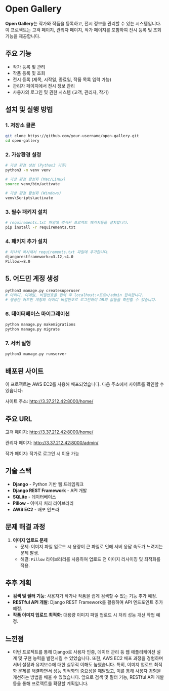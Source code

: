 # Open Gallery

**Open Gallery**는 작가와 작품을 등록하고, 전시 정보를 관리할 수 있는 시스템입니다. 이 프로젝트는 고객 페이지, 관리자 페이지, 작가 페이지를 포함하여 전시 등록 및 조회 기능을 제공합니다.

## 주요 기능

- 작가 등록 및 관리
- 작품 등록 및 조회
- 전시 등록 (제목, 시작일, 종료일, 작품 목록 입력 가능)
- 관리자 페이지에서 전시 정보 관리
- 사용자의 로그인 및 권한 시스템 (고객, 관리자, 작가)

## 설치 및 실행 방법

### 1. 저장소 클론

```bash
git clone https://github.com/your-username/open-gallery.git
cd open-gallery
```

### 2. 가상환경 설정

```bash
# 가상 환경 생성 (Python3 기준)
python3 -m venv venv

# 가상 환경 활성화 (Mac/Linux)
source venv/bin/activate

# 가상 환경 활성화 (Windows)
venv\Scripts\activate
```

### 3. 필수 패키지 설치

```bash
# requirements.txt 파일에 명시된 프로젝트 패키지들을 설치합니다.
pip install -r requirements.txt
```

### 4. 패키지 추가 설치

```bash
# 하나씩 복사해서 requirements.txt 파일에 추가합니다.
djangorestframework>=3.12,<4.0
Pillow>=8.0
```

## 5. 어드민 계정 생성
```bash
python3 manage.py createsuperuser
# 아이디, 이메일, 비밀번호을 입력 후 localhost:<포트>/admin 접속합니다.
# 생성한 어드민 계정의 아이디 비밀번호로 로그인하여 DB의 값들을 확인할 수 있습니다.
```

### 6. 데이터베이스 마이그레이션

```bash
python manage.py makemigrations
python manage.py migrate
```

### 7. 서버 실행

```bash
python3 manage.py runserver
```


## 배포된 사이트
이 프로젝트는 AWS EC2를 사용해 배포되었습니다. 다음 주소에서 사이트를 확인할 수 있습니다:

사이트 주소: http://3.37.212.42:8000/home/

## 주요 URL
고객 페이지: http://3.37.212.42:8000/home/

관리자 페이지: http://3.37.212.42:8000/admin/

작가 페이지: 작가로 로그인 시 이용 가능

## 기술 스택

- **Django** - Python 기반 웹 프레임워크
- **Django REST Framework** - API 개발
- **SQLite** - 데이터베이스
- **Pillow** - 이미지 처리 라이브러리
- **AWS EC2** - 배포 인프라

## 문제 해결 과정

1. **이미지 업로드 문제**
   - 문제: 이미지 파일 업로드 시 용량이 큰 파일로 인해 서버 응답 속도가 느려지는 문제 발생.
   - 해결: `Pillow` 라이브러리를 사용하여 업로드 전 이미지 리사이징 및 최적화를 적용.

## 추후 계획

- **검색 및 필터 기능**: 사용자가 작가나 작품을 쉽게 검색할 수 있는 기능 추가 예정.
- **RESTful API 개발**: Django REST Framework를 활용하여 API 엔드포인트 추가 예정.
- **작품 이미지 업로드 최적화**: 대용량 이미지 파일 업로드 시 처리 성능 개선 작업 예정.

## 느낀점

- 이번 프로젝트를 통해 Django로 사용자 인증, 데이터 관리 등 웹 애플리케이션 설계 및 구현 능력을 발전시킬 수 있었습니다. 또한, AWS EC2 배포 과정을 경험하며 서버 설정과 유지보수에 대한 실무적 이해도 높였습니다. 특히, 이미지 업로드 최적화 문제를 해결하면서 성능 최적화의 중요성을 깨달았고, 이를 통해 사용자 경험을 개선하는 방법을 배울 수 있었습니다. 앞으로 검색 및 필터 기능, RESTful API 개발 등을 통해 프로젝트를 확장할 계획입니다.
  

